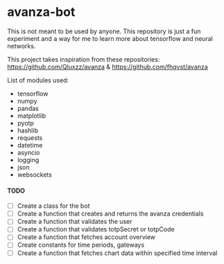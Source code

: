 # avanza-bot

This is not meant to be used by anyone. This repository is just a fun experiment and a way for me to learn more about tensorflow and neural networks.

This project takes inspiration from these repositories: https://github.com/Qluxzz/avanza & https://github.com/fhqvst/avanza

List of modules used:
- tensorflow
- numpy
- pandas
- matplotlib
- pyotp
- hashlib
- requests
- datetime
- asyncio
- logging
- json
- websockets

#### TODO

- [ ] Create a class for the bot
- [ ] Create a function that creates and returns the avanza credentials
- [ ] Create a function that validates the user
- [ ] Create a function that validates totpSecret or totpCode
- [ ] Create a function that fetches account overview
- [ ] Create constants for time periods, gateways
- [ ] Create a function that fetches chart data within specified time interval
